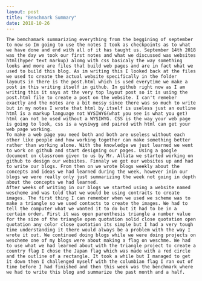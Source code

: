 ```yaml
---
layout: post
title: "Benchmark Summary"
date: 2018-10-26
---
```


    The bemchamark summarizing everything from the beggining of september to now so Im going to use the notes I took as checkpoints as to what we have done and end with all of it has taught us. September 14th 2018 was the day we took our first notes and what we discussed was websites html(hyper text markup) alomg with css basicaly the way something looks and more are files that build web pages and are in fact what we used to build this blog. As im writing this I looked back at the files we used to create the actual website specifically in the folder layouts in there is the post.html which is used everytime we make a post in this writing itself in github. In github right now as I am writing this it says at the very top layout post so it is using the post.html file to create a post on the website. I can't remeber exactly and the notes are a bit messy since there was so much to write but in my notes I wrote that html by itself is useless just an outline html is a markup language not WYSIWYG(what you see is what you get) html can not be used without a WYSIWYG. CSS is the way your web page is going to look, css is a wysiwyg and paired with html can get your web page working. 
    To make a web page you need both and both are useless without each other like people and how working together can make something better rather than working alone. With the knowledge we just learned we went to work on github and start designing our pages. Using a google document on classroom given to us by Mr. Allata we started working on github to design our websites. Finnaly we got our websites up and had to write our blogs. From then on we wrote blogs weekly about the concepts and ideas we had learned during the week, however inin our blogs we were really only just summarizing the week not going in depth about the concepts we had learned.
    After weeks of writing in our blogs we started using a website named wescheme and was told that we would be using contracts to create images. The first thing I can remember when we used we scheme was to make a triangle so we used contacts to create the images. We had to tell the computer what we wanted it to do but it had to be in a certain order. First it was open parenthesis triangle a number value for the size of the triangle open quotation solid close quotation open quotation any color close quotation its simple but I had a very tough time understanding it there would always be a problem with the way I wrote it out. We continued doing blogs while we were doing projects on wescheme one of my blogs were about making a flag on weschme. We had to use what we had learned about with the triangle project to create a country flag I chose the Japan flag which was made with a red circle and the outline of a rectangle. It took a while but I managed to get it down then I challenged myself with the columbian flag I ran out of time before I had finished and then this week was the benchmark where we had to write this blog and summarize the past month and a half.
